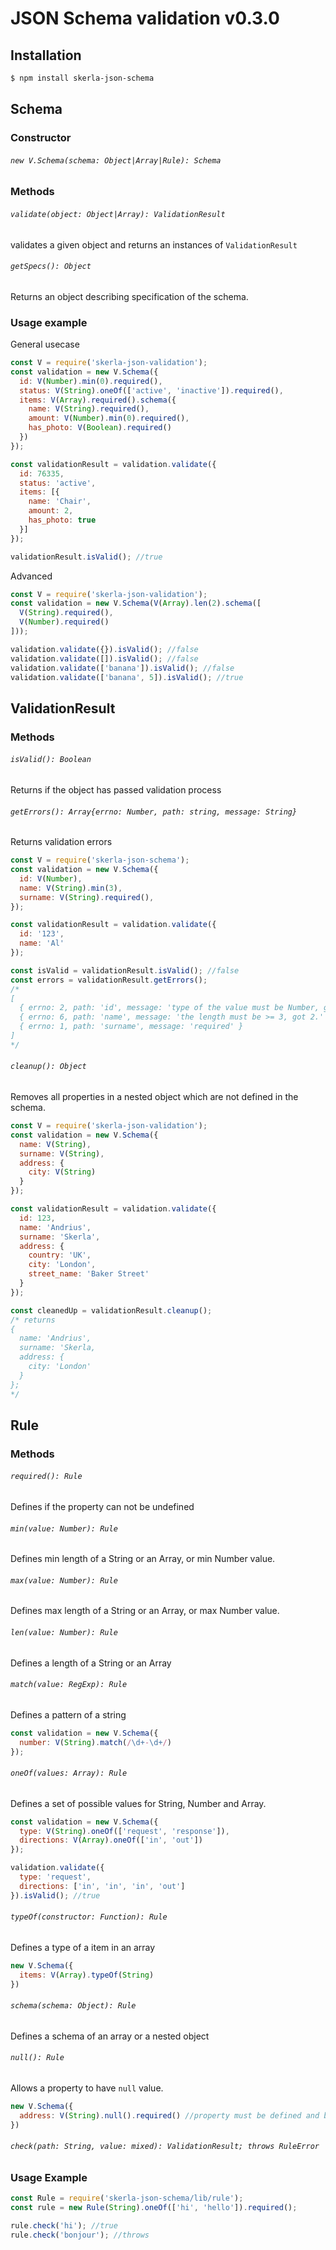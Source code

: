 # JSON Schema validation v0.3.0

## Installation

```bash
$ npm install skerla-json-schema
```

## Schema

### Constructor
###### `new V.Schema(schema: Object|Array|Rule): Schema`

### Methods

###### `validate(object: Object|Array): ValidationResult`
validates a given object and returns an instances of `ValidationResult`

###### `getSpecs(): Object`
Returns an object describing specification of the schema.

### Usage example

General usecase

```js
const V = require('skerla-json-validation');
const validation = new V.Schema({
  id: V(Number).min(0).required(),
  status: V(String).oneOf(['active', 'inactive']).required(),
  items: V(Array).required().schema({
    name: V(String).required(),
    amount: V(Number).min(0).required(),
    has_photo: V(Boolean).required()
  })
});

const validationResult = validation.validate({
  id: 76335,
  status: 'active',
  items: [{
    name: 'Chair',
    amount: 2,
    has_photo: true
  }]
});

validationResult.isValid(); //true
```

Advanced

```js
const V = require('skerla-json-validation');
const validation = new V.Schema(V(Array).len(2).schema([
  V(String).required(),
  V(Number).required()
]));

validation.validate({}).isValid(); //false
validation.validate([]).isValid(); //false
validation.validate(['banana']).isValid(); //false
validation.validate(['banana', 5]).isValid(); //true
```

## ValidationResult
### Methods
###### `isValid(): Boolean`
Returns if the object has passed validation process

###### `getErrors(): Array{errno: Number, path: string, message: String}` 
Returns validation errors

```js
const V = require('skerla-json-schema');
const validation = new V.Schema({
  id: V(Number),
  name: V(String).min(3),
  surname: V(String).required(),
});

const validationResult = validation.validate({
  id: '123',
  name: 'Al'
});

const isValid = validationResult.isValid(); //false
const errors = validationResult.getErrors(); 
/*
[ 
  { errno: 2, path: 'id', message: 'type of the value must be Number, got String.' },
  { errno: 6, path: 'name', message: 'the length must be >= 3, got 2.' },
  { errno: 1, path: 'surname', message: 'required' } 
]
*/
```

###### `cleanup(): Object`
Removes all properties in a nested object which are not defined in the schema.

```js
const V = require('skerla-json-validation');
const validation = new V.Schema({
  name: V(String),
  surname: V(String),
  address: {
    city: V(String)
  }
});

const validationResult = validation.validate({
  id: 123,
  name: 'Andrius',
  surname: 'Skerla',
  address: {
    country: 'UK',  
    city: 'London',
    street_name: 'Baker Street'
  }
});

const cleanedUp = validationResult.cleanup();
/* returns
{
  name: 'Andrius',
  surname: 'Skerla,
  address: {
    city: 'London'
  }
};
*/
```

## Rule
### Methods
###### `required(): Rule`
Defines if the property can not be undefined

###### `min(value: Number): Rule`
Defines min length of a String or an Array, or min Number value.

###### `max(value: Number): Rule`
Defines max length of a String or an Array, or max Number value.

###### `len(value: Number): Rule`
Defines a length of a String or an Array

###### `match(value: RegExp): Rule`
Defines a pattern of a string

```js
const validation = new V.Schema({
  number: V(String).match(/\d+-\d+/)
});
```

###### `oneOf(values: Array): Rule`
Defines a set of possible values for String, Number and Array.

```js
const validation = new V.Schema({
  type: V(String).oneOf(['request', 'response']),
  directions: V(Array).oneOf(['in', 'out'])
});

validation.validate({
  type: 'request',
  directions: ['in', 'in', 'in', 'out'] 
}).isValid(); //true
```

###### `typeOf(constructor: Function): Rule`
Defines a type of a item in an array

```js
new V.Schema({
  items: V(Array).typeOf(String)
})
```

###### `schema(schema: Object): Rule`
Defines a schema of an array or a nested object

###### `null(): Rule`
Allows a property to have `null` value.

```js
new V.Schema({
  address: V(String).null().required() //property must be defined and be either null either String
})
```

###### `check(path: String, value: mixed): ValidationResult; throws RuleError`
### Usage Example
```js
const Rule = require('skerla-json-schema/lib/rule');
const rule = new Rule(String).oneOf(['hi', 'hello']).required();

rule.check('hi'); //true
rule.check('bonjour'); //throws
```